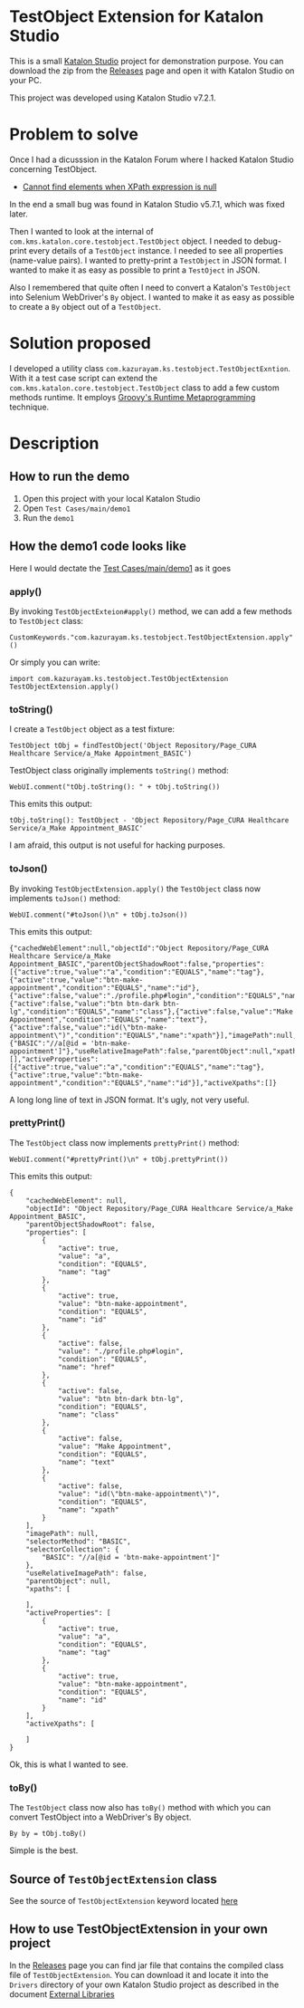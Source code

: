 TestObject Extension for Katalon Studio
====

This is a small [Katalon Studio](https://www.katalon.com/) project for demonstration purpose.
You can download the zip from the [Releases](https://github.com/kazurayam/TestObjectExtension/releases) page
and open it with Katalon Studio on your PC.

This project was developed using Katalon Studio v7.2.1.

# Problem to solve

Once I had a dicusssion in the Katalon Forum where I hacked Katalon Studio concerning TestObject.

- [Cannot find elements when XPath expression is null](https://forum.katalon.com/t/cannot-find-elements-when-xpath-expression-is-null/13840)

In the end a small bug was found in Katalon Studio v5.7.1, which was fixed later.

Then I wanted to look at the internal of `com.kms.katalon.core.testobject.TestObject` object.
I needed to debug-print every details of a `TestObject` instance.
I needed to see all properties (name-value pairs).
I wanted to pretty-print a `TestObject` in JSON format.
I wanted to make it as easy as possible to print a `TestOject` in JSON.

Also I remembered that quite often I need to convert a Katalon's `TestObject` into Selenium WebDriver's `By` object.
I wanted to make it as easy as possible to create a `By` object out of a `TestObject`.

# Solution proposed

I developed a utility class `com.kazurayam.ks.testobject.TestObjectExntion`.
With it a test case script can extend the `com.kms.katalon.core.testobject.TestObject` class to add a few custom methods runtime.
It employs [Groovy's Runtime Metaprogramming](https://groovy-lang.org/metaprogramming.html) technique.



# Description

## How to run the demo

1. Open this project with your local Katalon Studio
2. Open `Test Cases/main/demo1`
3. Run the `demo1`



## How the demo1 code looks like

Here I would dectate the [Test Cases/main/demo1](Scripts/main/demo1/Script1584390825818.groovy) as it goes


### apply()

By invoking `TestObjectExteion#apply()` method, we can add a few methods to `TestObject` class:
```
CustomKeywords."com.kazurayam.ks.testobject.TestObjectExtension.apply"()
```

Or simply you can write:
```
import com.kazurayam.ks.testobject.TestObjectExtension
TestObjectExtension.apply()
```

### toString()

I create a `TestObject` object as a test fixture:
```
TestObject tObj = findTestObject('Object Repository/Page_CURA Healthcare Service/a_Make Appointment_BASIC')
```

TestObject class originally implements `toString()` method:
```
WebUI.comment("tObj.toString(): " + tObj.toString())
```
This emits this output:
```
tObj.toString(): TestObject - 'Object Repository/Page_CURA Healthcare Service/a_Make Appointment_BASIC'
```

I am afraid, this output is not useful for hacking purposes.

### toJson()

By invoking `TestObjectExtension.apply()` the `TestObject` class now implements `toJson()` method:
```
WebUI.comment("#toJson()\n" + tObj.toJson())
```
This emits this output:
```
{"cachedWebElement":null,"objectId":"Object Repository/Page_CURA Healthcare Service/a_Make Appointment_BASIC","parentObjectShadowRoot":false,"properties":[{"active":true,"value":"a","condition":"EQUALS","name":"tag"},{"active":true,"value":"btn-make-appointment","condition":"EQUALS","name":"id"},{"active":false,"value":"./profile.php#login","condition":"EQUALS","name":"href"},{"active":false,"value":"btn btn-dark btn-lg","condition":"EQUALS","name":"class"},{"active":false,"value":"Make Appointment","condition":"EQUALS","name":"text"},{"active":false,"value":"id(\"btn-make-appointment\")","condition":"EQUALS","name":"xpath"}],"imagePath":null,"selectorMethod":"BASIC","selectorCollection":{"BASIC":"//a[@id = 'btn-make-appointment']"},"useRelativeImagePath":false,"parentObject":null,"xpaths":[],"activeProperties":[{"active":true,"value":"a","condition":"EQUALS","name":"tag"},{"active":true,"value":"btn-make-appointment","condition":"EQUALS","name":"id"}],"activeXpaths":[]}
```

A long long line of text in JSON format. It's ugly, not very useful.

### prettyPrint()

The `TestObject` class now implements `prettyPrint()` method:
```
WebUI.comment("#prettyPrint()\n" + tObj.prettyPrint())
```
This emits this output:
```
{
    "cachedWebElement": null,
    "objectId": "Object Repository/Page_CURA Healthcare Service/a_Make Appointment_BASIC",
    "parentObjectShadowRoot": false,
    "properties": [
        {
            "active": true,
            "value": "a",
            "condition": "EQUALS",
            "name": "tag"
        },
        {
            "active": true,
            "value": "btn-make-appointment",
            "condition": "EQUALS",
            "name": "id"
        },
        {
            "active": false,
            "value": "./profile.php#login",
            "condition": "EQUALS",
            "name": "href"
        },
        {
            "active": false,
            "value": "btn btn-dark btn-lg",
            "condition": "EQUALS",
            "name": "class"
        },
        {
            "active": false,
            "value": "Make Appointment",
            "condition": "EQUALS",
            "name": "text"
        },
        {
            "active": false,
            "value": "id(\"btn-make-appointment\")",
            "condition": "EQUALS",
            "name": "xpath"
        }
    ],
    "imagePath": null,
    "selectorMethod": "BASIC",
    "selectorCollection": {
        "BASIC": "//a[@id = 'btn-make-appointment']"
    },
    "useRelativeImagePath": false,
    "parentObject": null,
    "xpaths": [

    ],
    "activeProperties": [
        {
            "active": true,
            "value": "a",
            "condition": "EQUALS",
            "name": "tag"
        },
        {
            "active": true,
            "value": "btn-make-appointment",
            "condition": "EQUALS",
            "name": "id"
        }
    ],
    "activeXpaths": [

    ]
}
```
Ok, this is what I wanted to see.

### toBy()

The `TestObject` class now also has `toBy()` method with which you can convert
TestObject into a WebDriver's By object.
```
By by = tObj.toBy()
```

Simple is the best.

## Source of `TestObjectExtension` class

See the source of `TestObjectExtension` keyword located [here](./Keywords/com/kazurayam/ks/testobject/)

## How to use TestObjectExtension in your own project

In the [Releases](https://github.com/kazurayam/TestObjectExtension/releases) page
you can find jar file that contains the compiled class file of `TestObjectExtension`.
You can download it and locate it into the `Drivers` directory of your own Katalon Studio project
as described in the document [External Libraries](https://docs.katalon.com/katalon-studio/docs/external-libraries.html)
